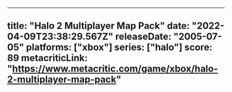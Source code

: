 
---
title: "Halo 2 Multiplayer Map Pack"
date: "2022-04-09T23:38:29.567Z"
releaseDate: "2005-07-05"
platforms: ["xbox"]
series: ["halo"]
score: 89
metacriticLink: "https://www.metacritic.com/game/xbox/halo-2-multiplayer-map-pack"
---
